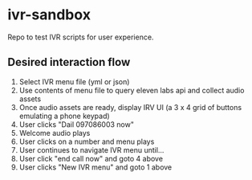 # ivr-sandbox
Repo to test IVR scripts for user experience.

## Desired interaction flow

1. Select IVR menu file (yml or json)
2. Use contents of menu file to query eleven labs api and collect audio assets
3. Once audio assets are ready, display IRV UI (a 3 x 4 grid of buttons emulating a phone keypad)
4. User clicks "Dail 097086003 now"
5. Welcome audio plays
6. User clicks on a number and menu plays
7. User continues to navigate IVR menu until...
8. User click "end call now" and goto 4 above
9. User clicks "New IVR menu" and goto 1 above

